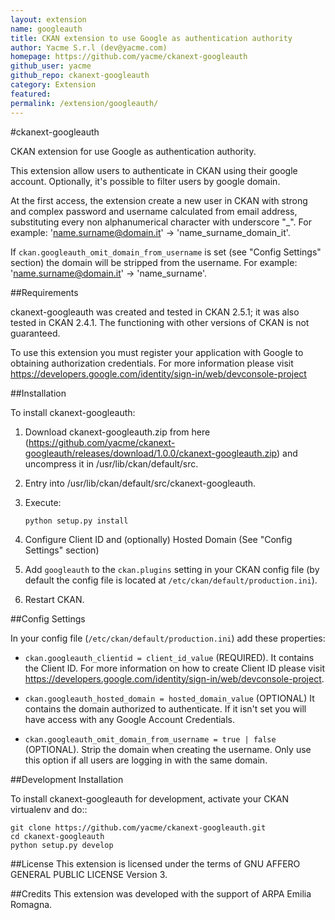 ```yaml
---
layout: extension
name: googleauth
title: CKAN extension to use Google as authentication authority
author: Yacme S.r.l (dev@yacme.com)
homepage: https://github.com/yacme/ckanext-googleauth
github_user: yacme
github_repo: ckanext-googleauth
category: Extension
featured: 
permalink: /extension/googleauth/
---
```



\#ckanext-googleauth

CKAN extension for use Google as authentication authority.

This extension allow users to authenticate in CKAN using their google
account. Optionally, it's possible to filter users by google domain.

At the first access, the extension create a new user in CKAN with strong
and complex password and username calculated from email address,
substituting every non alphanumerical character with underscore "\_".
For example:
'<a href="mailto:name.surname@domain.it" class="email">name.surname@domain.it</a>'
-&gt; 'name\_surname\_domain\_it'.

If `ckan.googleauth_omit_domain_from_username` is set (see "Config
Settings" section) the domain will be stripped from the username. For
example:
'<a href="mailto:name.surname@domain.it" class="email">name.surname@domain.it</a>'
-&gt; 'name\_surname'.

\#\#Requirements

ckanext-googleauth was created and tested in CKAN 2.5.1; it was also
tested in CKAN 2.4.1. The functioning with other versions of CKAN is not
guaranteed.

To use this extension you must register your application with Google to
obtaining authorization credentials. For more information please visit
<a href="https://developers.google.com/identity/sign-in/web/devconsole-project" class="uri">https://developers.google.com/identity/sign-in/web/devconsole-project</a>

\#\#Installation

To install ckanext-googleauth:

1.  Download ckanext-googleauth.zip from here
    (<a href="https://github.com/yacme/ckanext-googleauth/releases/download/1.0.0/ckanext-googleauth.zip" class="uri">https://github.com/yacme/ckanext-googleauth/releases/download/1.0.0/ckanext-googleauth.zip</a>)
    and uncompress it in /usr/lib/ckan/default/src.

2.  Entry into /usr/lib/ckan/default/src/ckanext-googleauth.

3.  Execute:

    <code>python setup.py install</code>

4.  Configure Client ID and (optionally) Hosted Domain (See "Config
    Settings" section)

5.  Add `googleauth` to the `ckan.plugins` setting in your CKAN config
    file (by default the config file is located at
    `/etc/ckan/default/production.ini`).

6.  Restart CKAN.

\#\#Config Settings

In your config file (`/etc/ckan/default/production.ini`) add these
properties:

-   `ckan.googleauth_clientid = client_id_value` (REQUIRED). It contains
    the Client ID. For more information on how to create Client ID
    please visit
    <a href="https://developers.google.com/identity/sign-in/web/devconsole-project" class="uri">https://developers.google.com/identity/sign-in/web/devconsole-project</a>.

-   `ckan.googleauth_hosted_domain = hosted_domain_value` (OPTIONAL) It
    contains the domain authorized to authenticate. If it isn't set you
    will have access with any Google Account Credentials.

-   `ckan.googleauth_omit_domain_from_username = true | false`
    (OPTIONAL). Strip the domain when creating the username. Only use
    this option if all users are logging in with the same domain.

\#\#Development Installation

To install ckanext-googleauth for development, activate your CKAN
virtualenv and do::

    git clone https://github.com/yacme/ckanext-googleauth.git
    cd ckanext-googleauth
    python setup.py develop

\#\#License This extension is licensed under the terms of GNU AFFERO
GENERAL PUBLIC LICENSE Version 3.

\#\#Credits This extension was developed with the support of ARPA Emilia
Romagna.

